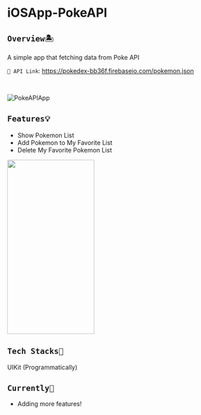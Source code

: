 # iOSApp-PokeAPI

## `Overview🏝` 
A simple app that fetching data from Poke API

`🔗 API Link`: https://pokedex-bb36f.firebaseio.com/pokemon.json

<br> 

![PokeAPIApp](https://user-images.githubusercontent.com/70984049/203465292-248ebca8-e765-4d2c-9927-ff7fe24f4f84.png)

## `Features💡`
* Show Pokemon List 
* Add Pokemon to My Favorite List 
* Delete My Favorite Pokemon List

<img src="https://user-images.githubusercontent.com/70984049/203464692-c51abcbf-77a6-438e-8e1f-1a8fef855e9a.gif" width="200" height="400"/>
<br> 

## `Tech Stacks🔧`
UIKit (Programmatically)

## `Currently🎯`
- Adding more features!

